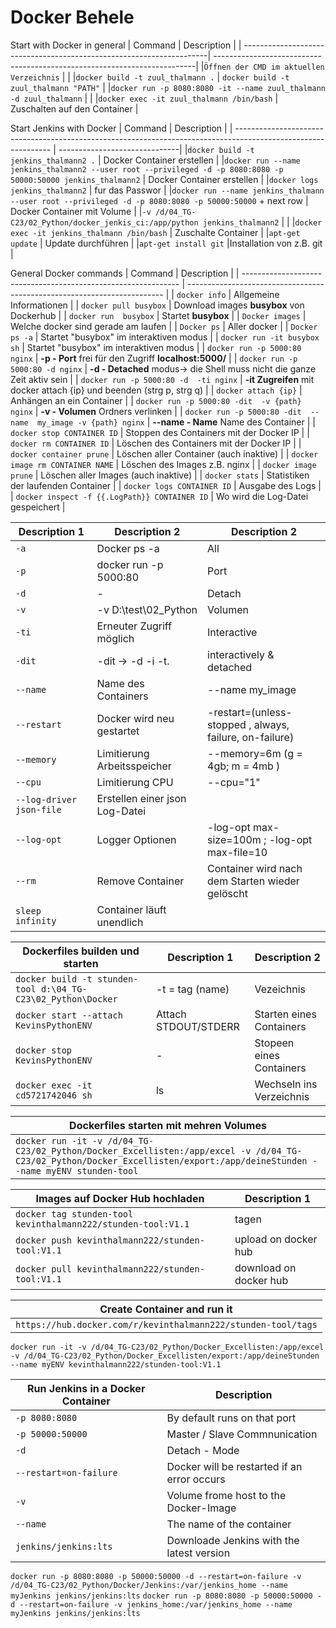 # Docker Behele

Start with Docker in general
| Command                                                              | Description                                                              |
| ---------------------------------------------------------------------| -------------------------------------------------------------------------|
|`Öffnen der CMD im aktuellen Verzeichnis`                             |                                                                          |
|`docker build -t zuul_thalmann .`                                     | `docker build -t zuul_thalmann "PATH"`                                   |
|`docker run -p 8080:8080 -it --name zuul_thalmann -d zuul_thalmann`   |                                                                          |
|`docker exec -it zuul_thalmann /bin/bash`                             | Zuschalten auf den Container                                             |

Start Jenkins with Docker
| Command                                                                                                        | Description                   |
| -------------------------------------------------------------------------------------------------------------- | ------------------------------|
|`docker build -t jenkins_thalmann2 .`                                                                           | Docker Container erstellen    |
|`docker run --name jenkins_thalmann2 --user root --privileged -d -p 8080:8080 -p 50000:50000 jenkins_thalmann2` | Docker Container erstellen    |
|`docker logs jenkins_thalmann2`                                                                                 | fur das Passwor               |
|`docker run --name jenkins_thalmann --user root --privileged -d -p 8080:8080 -p 50000:50000` +  next row        | Docker Container mit Volume   |
|`-v /d/04_TG-C23/02_Python/docker_jenkis_ci:/app/python jenkins_thalmann2`                                      |                               |
|`docker exec -it jenkins_thalmann /bin/bash`                                                                    | Zuschalte  Container          |
|`apt-get update`                                                                                                | Update durchführen            |
|`apt-get install git`                                                                                           |Installation von z.B. git      |

General Docker commands
| Command                                                        | Description                                                              |
| -------------------------------------------------------------- | ------------------------------------------------------------------------ |
| `docker info`                                                  | Allgemeine Informationen                                                 |
| `docker pull busybox`                                          | Download images **busybox** von Dockerhub                                |
| `docker run  busybox`                                          | Startet **busybox**                                                      |
| `Docker images`                                                | Welche docker sind gerade am laufen                                      |
| `Docker ps`                                                    | Aller docker                                                             |
| `Docker ps -a`                                                 | Startet "busybox" im interaktiven modus                                  |
| `docker run -it busybox sh`                                    | Startet "busybox" im interaktiven modus                                  |
| `docker run -p 5000:80 nginx`                                  | **-p - Port** frei für den Zugriff **localhost:5000/**                   |
| `docker run -p 5000:80 -d nginx`                               | **-d - Detached** modus-> die Shell muss nicht die ganze Zeit aktiv sein |
| `docker run -p 5000:80 -d  -ti nginx`                          | **-it Zugreifen** mit docker attach {ip} und beenden (strg p, strg q)    |
| `docker attach {ip}`                                           | Anhängen an ein Container                                                |
| `docker run -p 5000:80 -dit  -v {path} nginx`                  | **-v - Volumen** Ordners verlinken                                       |
| `docker run -p 5000:80 -dit  --name  my_image -v {path} nginx` | **--name - Name** Name des Container                                     |
| `docker stop CONTAINER ID`                                     | Stoppen des Containers mit der Docker IP                                 |
| `docker rm CONTAINER ID`                                       | Löschen des Containers mit der Docker IP                                 |
| `docker container prune`                                       | Löschen aller Container (auch inaktive)                                  |
| `docker image rm CONTAINER NAME`                               | Löschen des Images z.B. nginx                                            |
| `docker image prune`                                           | Löschen aller Images (auch inaktive)                                     |
| `docker stats`                                                 | Statistiken der laufenden Container                                      |
| `docker logs CONTAINER ID`                                     | Ausgabe des Logs                                                         |
| `docker inspect -f {{.LogPath}} CONTAINER ID`                  | Wo wird die Log-Datei gespeichert                                        |

| Description 1            | Description 2                  |  Description 2                                          |
| ------------------------ | ------------------------------ | ------------------------------------------------------- |
| `-a`                     | Docker ps -a                   | All                                                     |
| `-p`                     | docker run -p 5000:80          | Port                                                    |
| `-d`                     | -                              | Detach                                                  |
| `-v`                     | -v D:\test\02_Python           | Volumen                                                 |
| `-ti`                    | Erneuter Zugriff möglich       | Interactive                                             |
| `-dit`                   | -dit -> -d -i -t.              | interactively & detached                                |
| `--name`                 | Name des Containers            | --name my_image                                         |
| `--restart`              | Docker wird neu gestartet      | -restart=(unless-stopped , always, failure, on-failure) |
| `--memory`               | Limitierung Arbeitsspeicher    | --memory=6m (g = 4gb; m = 4mb )                         |
| `--cpu`                  | Limitierung CPU                | --cpu="1"                                               |
| `--log-driver json-file` | Erstellen einer json Log-Datei |                                                         |
| `--log-opt`              | Logger Optionen                | -log-opt max-size=100m ; -log-opt max-file=10           |
| `--rm`                   | Remove Container               | Container wird nach dem Starten wieder gelöscht         |
| `sleep infinity`         | Container läuft unendlich      |                                                         |

| Dockerfiles builden und starten                              | Description 1        | Description 2            |
| ------------------------------------------------------------ | -------------------- | ------------------------ |
| `docker build -t stunden-tool d:\04_TG-C23\02_Python\Docker` | -t = tag (name)      | Vezeichnis               |
| `docker start --attach KevinsPythonENV`                      | Attach STDOUT/STDERR | Starten eines Containers |
| `docker stop KevinsPythonENV`                                | -                    | Stopeen eines Containers |
| `docker exec -it cd5721742046 sh`                            | ls                   | Wechseln ins Verzeichnis |

| Dockerfiles starten mit mehren Volumes                                                                                                                                   |
| ------------------------------------------------------------------------------------------------------------------------------------------------------------------------ |
| `docker run -it -v /d/04_TG-C23/02_Python/Docker_Excellisten:/app/excel -v /d/04_TG-C23/02_Python/Docker_Excellisten/export:/app/deineStunden --name myENV stunden-tool` |

| Images auf Docker Hub hochladen                              | Description 1          |
| ------------------------------------------------------------ | ---------------------- |
| `docker tag stunden-tool kevinthalmann222/stunden-tool:V1.1` | tagen                  |
| `docker push kevinthalmann222/stunden-tool:V1.1`             | upload on docker hub   |
| `docker pull kevinthalmann222/stunden-tool:V1.1`             | download on docker hub |

| Create Container and run it                                   |
| ------------------------------------------------------------- |
| `https://hub.docker.com/r/kevinthalmann222/stunden-tool/tags` |

`docker run -it -v /d/04_TG-C23/02_Python/Docker_Excellisten:/app/excel -v /d/04_TG-C23/02_Python/Docker_Excellisten/export:/app/deineStunden --name myENV kevinthalmann222/stunden-tool:V1.1`

| Run Jenkins in a Docker Container | Description                                 |
| --------------------------------- | ------------------------------------------- |
| `-p 8080:8080`                    | By default runs on that port                |
| `-p 50000:50000`                  | Master / Slave Commnunication               |
| `-d`                              | Detach - Mode                               |
| `--restart=on-failure`            | Docker will be restarted if an error occurs |
| `-v`                              | Volume frome host to the Docker-Image       |
| `--name`                          | The name of the container                   |
| `jenkins/jenkins:lts`             | Downloade Jenkins with the latest version   |

`docker run -p 8080:8080 -p 50000:50000 -d --restart=on-failure -v /d/04_TG-C23/02_Python/Docker/Jenkins:/var/jenkins_home --name myJenkins jenkins/jenkins:lts`
`docker run -p 8080:8080 -p 50000:50000 -d --restart=on-failure -v jenkins_home:/var/jenkins_home --name myJenkins jenkins/jenkins:lts`
